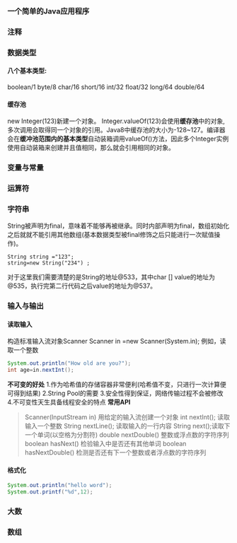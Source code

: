 ### 一个简单的Java应用程序

### 注释
### 数据类型
#### 八个基本类型:
boolean/1
byte/8
char/16
short/16
int/32
float/32
long/64
double/64

#### 缓存池
new Integer(123)新建一个对象。
Integer.valueOf(123)会使用**缓存池**中的对象,多次调用会取得同一个对象的引用。Java8中缓存池的大小为-128~127。编译器会在**缓冲池范围内的基本类型**自动装箱调用valueOf()方法，因此多个Integer实例使用自动装箱来创建并且值相同，那么就会引用相同的对象。
### 变量与常量
### 运算符
### 字符串
String被声明为final，意味着不能够再被继承。同时内部声明为final，数组初始化之后就就不能引用其他数组(基本数据类型被final修饰之后只能进行一次赋值操作)。

```
String string ="123";
string=new String("234") ;
```
对于这里我们需要清楚的是String的地址@533，其中char [] value的地址为@535，执行完第二行代码之后value的地址为@537。
### 输入与输出
#### 读取输入
构造标准输入流对象Scanner
Scanner in =new Scanner(System.in);
例如，读取一个整数

```java
System.out.println("How old are you?");
int age=in.nextInt();
```
**不可变的好处**
1.作为哈希值的存储容器非常便利(哈希值不变，只进行一次计算便可得到结果)
2.String Pool的需要
3.安全性得到保证，网络传输过程不会被修改
4.不可变性天生具备线程安全的特点
**常用API**

>Scanner(InputStream in) 用给定的输入流创建一个对象
>int nextInt(); 读取输入一个整数
>String nextLine(); 读取输入的一行内容
>String next();读取下一个单词(以空格为分割符)
>double nextDouble() 整数或浮点数的字符序列
>boolean hasNext() 检验输入中是否还有其他单词
>boolean hasNextDouble() 检测是否还有下一个整数或者浮点数的字符序列

#### 格式化

```java
System.out.println("hello word");
System.out.printf("%d",12);
```



### 大数
### 数组